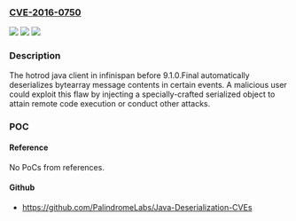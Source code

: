 ### [CVE-2016-0750](https://cve.mitre.org/cgi-bin/cvename.cgi?name=CVE-2016-0750)
![](https://img.shields.io/static/v1?label=Product&message=Infinispan&color=blue)
![](https://img.shields.io/static/v1?label=Version&message=9.1.0.Final%20&color=brightgreen)
![](https://img.shields.io/static/v1?label=Vulnerability&message=CWE-138&color=brightgreen)

### Description

The hotrod java client in infinispan before 9.1.0.Final automatically deserializes bytearray message contents in certain events. A malicious user could exploit this flaw by injecting a specially-crafted serialized object to attain remote code execution or conduct other attacks.

### POC

#### Reference
No PoCs from references.

#### Github
- https://github.com/PalindromeLabs/Java-Deserialization-CVEs

